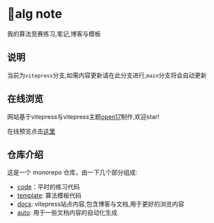 # 🚀alg note
我的算法竞赛练习,笔记,博客与模板

## 说明

当前为`vitepress`分支,如需内容更新请在此分支进行,`main`分支将会自动更新

## 在线浏览

网站基于vitepress与vitepress主题[open17](https://vitepress.open17.vip/)制作,欢迎star! 

在线预览点击[这里](https://alg.open17.vip/)


## 仓库介绍

这是一个 monorepo 仓库，由一下几个部分组成:
- [code](./code)：平时的练习代码
- [template](./template): 算法模板代码
- [docs](./docs/): vitepress站点内容,包含博客与文档,用于更好的浏览内容
- [auto](./auto): 用于一些文档内容的自动化生成

